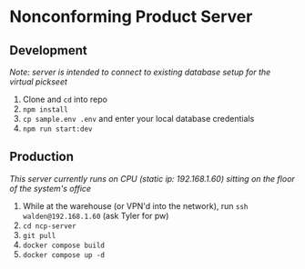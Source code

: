 # Nonconforming Product Server

## Development
*Note: server is intended to connect to existing database setup for the virtual pickseet*
1. Clone and `cd` into repo
2. `npm install`
3. `cp sample.env .env` and enter your local database credentials
4. `npm run start:dev`

## Production
*This server currently runs on CPU (static ip: 192.168.1.60) sitting on the floor of the system's office*
1. While at the warehouse (or VPN'd into the network), run `ssh walden@192.168.1.60` (ask Tyler for pw)
2. `cd ncp-server`
3. `git pull`
4. `docker compose build`
5. `docker compose up -d`